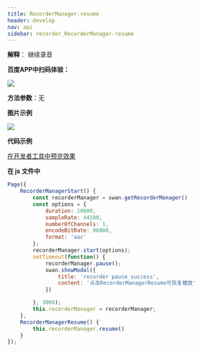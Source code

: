 ```yaml
---
title: RecorderManager.resume
header: develop
nav: api
sidebar: recorder_RecorderManager-resume
---
```




**解释**： 继续录音

**百度APP中扫码体验：**

<img src="https://b.bdstatic.com/miniapp/assets/images/doc_demo/fragment_RecorderManagerResume.png"  class="demo-qrcode-image" /> 

**方法参数**：无

**图片示例**

<div class="m-doc-custom-examples">
    <div class="m-doc-custom-examples-correct">
        <img src="https://b.bdstatic.com/miniapp/images/RecorderManagerStart.gif">
    </div>
    <div class="m-doc-custom-examples-correct">
        <img src=" ">
    </div>
    <div class="m-doc-custom-examples-correct">
        <img src=" ">
    </div>     
</div>

**代码示例**

<a href="swanide://fragment/a495c8fcde49fe7cdb108088854cb7011573652992453" title="在开发者工具中预览效果" target="_self">在开发者工具中预览效果</a>

**在 js 文件中**

```javascript
Page({
    RecorderManagerStart() {
        const recorderManager = swan.getRecorderManager()
        const options = {
            duration: 10000,
            sampleRate: 44100,
            numberOfChannels: 1,
            encodeBitRate: 96000,
            format: 'aac'
        };
        recorderManager.start(options);
        setTimeout(function() {
            recorderManager.pause();
            swan.showModal({
                title: 'recorder pause success',
                content: '点击RecorderManagerResume可恢复播放'
            })

        }, 3000);
        this.recorderManager = recorderManager;
    },
    RecorderManagerResume() {
        this.recorderManager.resume()
    }
});
```

